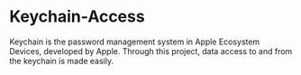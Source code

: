 # Keychain-Access
Keychain is the password management system in Apple Ecosystem Devices, developed by Apple. Through this project, data access to and from the keychain is made easily.
